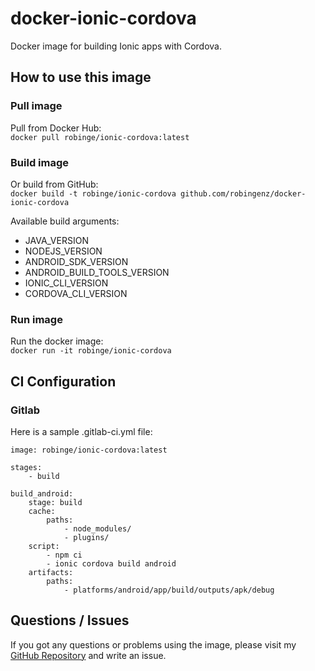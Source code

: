 # docker-ionic-cordova

Docker image for building Ionic apps with Cordova.

## How to use this image

### Pull image

Pull from Docker Hub:  
`docker pull robinge/ionic-cordova:latest`

### Build image

Or build from GitHub:  
`docker build -t robinge/ionic-cordova github.com/robingenz/docker-ionic-cordova`

Available build arguments:

-   JAVA_VERSION
-   NODEJS_VERSION
-   ANDROID_SDK_VERSION
-   ANDROID_BUILD_TOOLS_VERSION
-   IONIC_CLI_VERSION
-   CORDOVA_CLI_VERSION

### Run image

Run the docker image:  
`docker run -it robinge/ionic-cordova`

## CI Configuration

### Gitlab

Here is a sample .gitlab-ci.yml file:

```
image: robinge/ionic-cordova:latest

stages:
    - build

build_android:
    stage: build
    cache:
        paths:
            - node_modules/
            - plugins/
    script:
        - npm ci
        - ionic cordova build android
    artifacts:
        paths:
            - platforms/android/app/build/outputs/apk/debug
```

## Questions / Issues

If you got any questions or problems using the image, please visit my [GitHub Repository](https://github.com/robingenz/docker-ionic-cordova) and write an issue.
